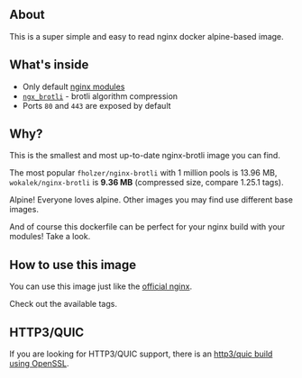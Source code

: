 ## About

This is a super simple and easy to read nginx docker alpine-based image.

## What's inside

- Only default [nginx modules](https://nginx.org/en/docs/)
- [`ngx_brotli`](https://github.com/google/ngx_brotli) - brotli algorithm compression
- Ports `80` and `443` are exposed by default

## Why?

This is the smallest and most up-to-date nginx-brotli image you can find.

The most popular `fholzer/nginx-brotli` with 1 million pools is 13.96 MB, `wokalek/nginx-brotli` is **9.36 MB** (compressed size, compare 1.25.1 tags).

Alpine! Everyone loves alpine. Other images you may find use different base images.

And of course this dockerfile can be perfect for your nginx build with your modules! Take a look.

## How to use this image

You can use this image just like the [official nginx](https://hub.docker.com/_/nginx).

Check out the available tags.

## HTTP3/QUIC

If you are looking for HTTP3/QUIC support, there is an [http3/quic build using OpenSSL](https://github.com/wokalek/nginx-brotli/tree/http3).
